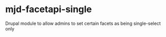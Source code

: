 mjd-facetapi-single
===================

Drupal module to allow admins to set certain facets as being single-select only